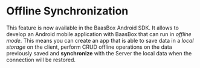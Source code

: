 # Offline Synchronization

This feature is now available in the BaasBox Android SDK.
It allows to develop an Android mobile application with BaasBox that can run in *offline mode*.
This means you can create an app that is able to save data in a *local storage* on the client, perform CRUD offline operations on the data previously saved and **synchronize** with the Server the local data when the connection will be restored.
